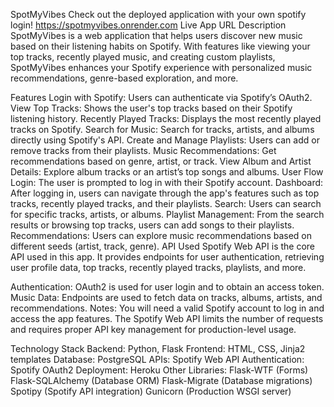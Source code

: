SpotMyVibes
Check out the deployed application with your own spotify login!
https://spotmyvibes.onrender.com
Live App URL
Description
SpotMyVibes is a web application that helps users discover new music based on their listening habits on Spotify. With features like viewing your top tracks, recently played music, and creating custom playlists, SpotMyVibes enhances your Spotify experience with personalized music recommendations, genre-based exploration, and more.

Features
Login with Spotify: Users can authenticate via Spotify’s OAuth2.
View Top Tracks: Shows the user's top tracks based on their Spotify listening history.
Recently Played Tracks: Displays the most recently played tracks on Spotify.
Search for Music: Search for tracks, artists, and albums directly using Spotify's API.
Create and Manage Playlists: Users can add or remove tracks from their playlists.
Music Recommendations: Get recommendations based on genre, artist, or track.
View Album and Artist Details: Explore album tracks or an artist’s top songs and albums.
User Flow
Login: The user is prompted to log in with their Spotify account.
Dashboard: After logging in, users can navigate through the app's features such as top tracks, recently played tracks, and their playlists.
Search: Users can search for specific tracks, artists, or albums.
Playlist Management: From the search results or browsing top tracks, users can add songs to their playlists.
Recommendations: Users can explore music recommendations based on different seeds (artist, track, genre).
API Used
Spotify Web API is the core API used in this app. It provides endpoints for user authentication, retrieving user profile data, top tracks, recently played tracks, playlists, and more.

Authentication: OAuth2 is used for user login and to obtain an access token.
Music Data: Endpoints are used to fetch data on tracks, albums, artists, and recommendations.
Notes: You will need a valid Spotify account to log in and access the app features. The Spotify Web API limits the number of requests and requires proper API key management for production-level usage.

Technology Stack
Backend: Python, Flask
Frontend: HTML, CSS, Jinja2 templates
Database: PostgreSQL
APIs: Spotify Web API
Authentication: Spotify OAuth2
Deployment: Heroku
Other Libraries:
Flask-WTF (Forms)
Flask-SQLAlchemy (Database ORM)
Flask-Migrate (Database migrations)
Spotipy (Spotify API integration)
Gunicorn (Production WSGI server)
